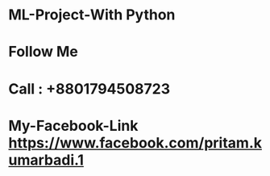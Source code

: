# ML-Project-With Python
# Follow Me
# Call : +8801794508723
# My-Facebook-Link https://www.facebook.com/pritam.kumarbadi.1
